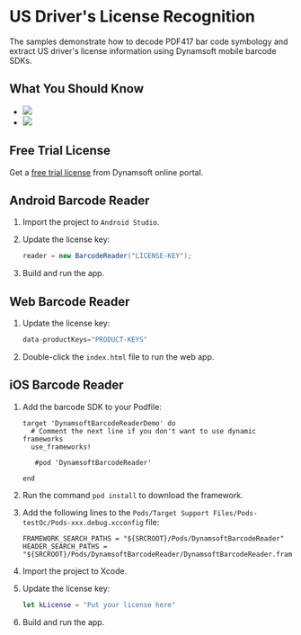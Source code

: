 # US Driver's License Recognition
The samples demonstrate how to decode PDF417 bar code symbology and extract US driver's license information using Dynamsoft mobile barcode SDKs.

## What You Should Know
- [![](https://img.shields.io/badge/Download-Offline%20SDK-orange)](https://www.dynamsoft.com/barcode-reader/downloads)
- [![](https://img.shields.io/badge/Get-30--day%20FREE%20Trial%20License-blue)](https://www.dynamsoft.com/customer/license/trialLicense/?product=dbr)

## Free Trial License
Get a [free trial license](https://www.dynamsoft.com/CustomerPortal/Portal/Triallicense.aspx) from Dynamsoft online portal.

## Android Barcode Reader
1. Import the project to `Android Studio`.

2. Update the license key:

    ```java
    reader = new BarcodeReader("LICENSE-KEY");
    ```

3. Build and run the app.

## Web Barcode Reader

1. Update the license key:

    ```js
    data-productKeys="PRODUCT-KEYS"
    ```
    
 2. Double-click the `index.html` file to run the web app.

## iOS Barcode Reader

1. Add the barcode SDK to your Podfile:

    ```
    target 'DynamsoftBarcodeReaderDemo' do
      # Comment the next line if you don't want to use dynamic frameworks
      use_frameworks!

       #pod 'DynamsoftBarcodeReader'

    end
    ```

2. Run the command `pod install` to download the framework.
3. Add the following lines to the `Pods/Target Support Files/Pods-testOc/Pods-xxx.debug.xcconfig` file:

    ```
    FRAMEWORK_SEARCH_PATHS = "${SRCROOT}/Pods/DynamsoftBarcodeReader"
    HEADER_SEARCH_PATHS = "${SRCROOT}/Pods/DynamsoftBarcodeReader/DynamsoftBarcodeReader.framework/Headers"
    ```
4. Import the project to Xcode.
5. Update the license key:
    
    ```swift
    let kLicense = "Put your license here"
    ```
6. Build and run the app.
